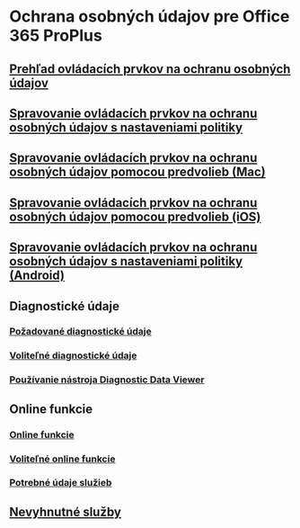 # Ochrana osobných údajov pre Office 365 ProPlus
## [Prehľad ovládacích prvkov na ochranu osobných údajov](overview-privacy-controls.md)
## [Spravovanie ovládacích prvkov na ochranu osobných údajov s nastaveniami politiky](manage-privacy-controls.md)
## [Spravovanie ovládacích prvkov na ochranu osobných údajov pomocou predvolieb (Mac)](mac-privacy-preferences.md)
## [Spravovanie ovládacích prvkov na ochranu osobných údajov pomocou predvolieb (iOS)](ios-privacy-preferences.md)
## [Spravovanie ovládacích prvkov na ochranu osobných údajov s nastaveniami politiky (Android)](android-privacy-controls.md)

## Diagnostické údaje
### [Požadované diagnostické údaje](required-diagnostic-data.md)
### [Voliteľné diagnostické údaje](optional-diagnostic-data.md)
### [Používanie nástroja Diagnostic Data Viewer](https://support.office.com/article/cf761ce9-d805-4c60-a339-4e07f3182855)

## Online funkcie
### [Online funkcie](connected-experiences.md)
### [Voliteľné online funkcie](optional-connected-experiences.md)
### [Potrebné údaje služieb](required-service-data.md)

## [Nevyhnutné služby](essential-services.md)